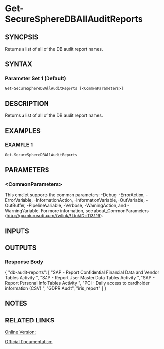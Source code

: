 ﻿# Get-SecureSphereDBAllAuditReports

## SYNOPSIS
Returns a list of all of the DB audit report names.

## SYNTAX

### Parameter Set 1 (Default)
```
Get-SecureSphereDBAllAuditReports [<CommonParameters>]
```

## DESCRIPTION
Returns a list of all of the DB audit report names.

## EXAMPLES

### EXAMPLE 1

```powershell
Get-SecureSphereDBAllAuditReports
```

## PARAMETERS

### \<CommonParameters\>
This cmdlet supports the common parameters: -Debug, -ErrorAction, -ErrorVariable, -InformationAction, -InformationVariable, -OutVariable, -OutBuffer, -PipelineVariable, -Verbose, -WarningAction, and -WarningVariable. For more information, see about_CommonParameters (http://go.microsoft.com/fwlink/?LinkID=113216).

## INPUTS

## OUTPUTS

### Response Body
{
"db-audit-reports":
[
"SAP - Report Confidential Financial Data and Vendor Tables Activity ",
"SAP - Report User Master Data Tables Activity ",
"SAP - Report Personal Info Tables Activity ",
"PCI - Daily access to cardholder information (CSV) ",
"GDPR Audit", "iris_report"
]
}

## NOTES

## RELATED LINKS

[Online Version:](https://github.com/akshinmustafayev/Documentation/MD)

[Official Documentation:](https://docs.imperva.com/bundle/v13.6-api-reference-guide/page/70930.htm)




